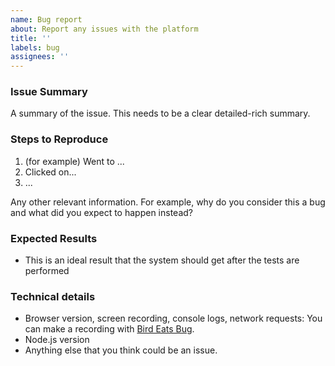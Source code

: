```yaml
---
name: Bug report
about: Report any issues with the platform
title: ''
labels: bug
assignees: ''
---
```


### Issue Summary

A summary of the issue. This needs to be a clear detailed-rich summary.

### Steps to Reproduce

1. (for example) Went to ...
2. Clicked on...
3. ...

Any other relevant information. For example, why do you consider this a bug and what did you expect to happen instead?

### Expected Results

- This is an ideal result that the system should get after the tests are performed

### Technical details

- Browser version, screen recording, console logs, network requests: You can make a recording with [Bird Eats Bug](https://birdeatsbug.com/).
- Node.js version
- Anything else that you think could be an issue.
